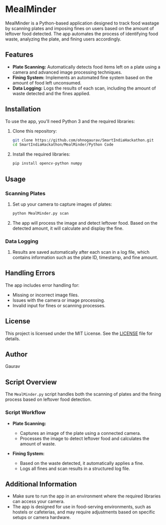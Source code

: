 # MealMinder

MealMinder is a Python-based application designed to track food wastage by scanning plates and imposing fines on users based on the amount of leftover food detected. The app automates the process of identifying food waste, analyzing the plate, and fining users accordingly.

## Features

- **Plate Scanning:** Automatically detects food items left on a plate using a camera and advanced image processing techniques.
- **Fining System:** Implements an automated fine system based on the amount of food left unconsumed.
- **Data Logging:** Logs the results of each scan, including the amount of waste detected and the fines applied.

## Installation

To use the app, you'll need Python 3 and the required libraries:

1. Clone this repository:

    ```bash
    git clone https://github.com/ohnogaurav/SmartIndiaHackathon.git
    cd SmartIndiaHackathon/MealMinder/Python Code
    ```

2. Install the required libraries:

    ```bash
    pip install opencv-python numpy
    ```

## Usage

### Scanning Plates

1. Set up your camera to capture images of plates:

    ```bash
    python MealMinder.py scan
    ```

2. The app will process the image and detect leftover food. Based on the detected amount, it will calculate and display the fine.

### Data Logging

1. Results are saved automatically after each scan in a log file, which contains information such as the plate ID, timestamp, and fine amount.

## Handling Errors

The app includes error handling for:

- Missing or incorrect image files.
- Issues with the camera or image processing.
- Invalid input for fines or scanning processes.

## License

This project is licensed under the MIT License. See the [LICENSE](LICENSE) file for details.

## Author

Gaurav

## Script Overview

The `MealMinder.py` script handles both the scanning of plates and the fining process based on leftover food detection.

### Script Workflow

- **Plate Scanning:**
  - Captures an image of the plate using a connected camera.
  - Processes the image to detect leftover food and calculates the amount of waste.
  
- **Fining System:**
  - Based on the waste detected, it automatically applies a fine.
  - Logs all fines and scan results in a structured log file.

## Additional Information

- Make sure to run the app in an environment where the required libraries can access your camera.
- The app is designed for use in food-serving environments, such as hostels or cafeterias, and may require adjustments based on specific setups or camera hardware.
